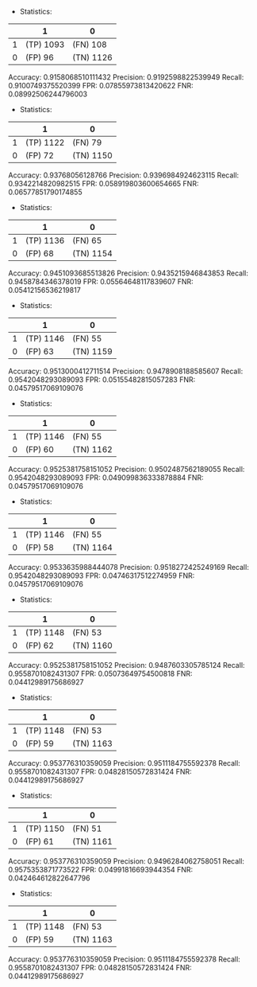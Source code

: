 * Statistics: 

|          |    1     |    0     |
|----------|----------|----------|
|    1     |(TP) 1093 | (FN) 108 |
|    0     | (FP) 96  |(TN) 1126 |
Accuracy: 0.9158068510111432
Precision: 0.9192598822539949
Recall: 0.9100749375520399
FPR: 0.07855973813420622
FNR: 0.08992506244796003
* Statistics: 

|          |    1     |    0     |
|----------|----------|----------|
|    1     |(TP) 1122 | (FN) 79  |
|    0     | (FP) 72  |(TN) 1150 |
Accuracy: 0.93768056128766
Precision: 0.9396984924623115
Recall: 0.9342214820982515
FPR: 0.058919803600654665
FNR: 0.06577851790174855
* Statistics: 

|          |    1     |    0     |
|----------|----------|----------|
|    1     |(TP) 1136 | (FN) 65  |
|    0     | (FP) 68  |(TN) 1154 |
Accuracy: 0.9451093685513826
Precision: 0.9435215946843853
Recall: 0.9458784346378019
FPR: 0.05564648117839607
FNR: 0.05412156536219817
* Statistics: 

|          |    1     |    0     |
|----------|----------|----------|
|    1     |(TP) 1146 | (FN) 55  |
|    0     | (FP) 63  |(TN) 1159 |
Accuracy: 0.9513000412711514
Precision: 0.9478908188585607
Recall: 0.9542048293089093
FPR: 0.05155482815057283
FNR: 0.04579517069109076
* Statistics: 

|          |    1     |    0     |
|----------|----------|----------|
|    1     |(TP) 1146 | (FN) 55  |
|    0     | (FP) 60  |(TN) 1162 |
Accuracy: 0.9525381758151052
Precision: 0.9502487562189055
Recall: 0.9542048293089093
FPR: 0.049099836333878884
FNR: 0.04579517069109076
* Statistics: 

|          |    1     |    0     |
|----------|----------|----------|
|    1     |(TP) 1146 | (FN) 55  |
|    0     | (FP) 58  |(TN) 1164 |
Accuracy: 0.9533635988444078
Precision: 0.9518272425249169
Recall: 0.9542048293089093
FPR: 0.04746317512274959
FNR: 0.04579517069109076
* Statistics: 

|          |    1     |    0     |
|----------|----------|----------|
|    1     |(TP) 1148 | (FN) 53  |
|    0     | (FP) 62  |(TN) 1160 |
Accuracy: 0.9525381758151052
Precision: 0.9487603305785124
Recall: 0.9558701082431307
FPR: 0.05073649754500818
FNR: 0.04412989175686927
* Statistics: 

|          |    1     |    0     |
|----------|----------|----------|
|    1     |(TP) 1148 | (FN) 53  |
|    0     | (FP) 59  |(TN) 1163 |
Accuracy: 0.953776310359059
Precision: 0.9511184755592378
Recall: 0.9558701082431307
FPR: 0.04828150572831424
FNR: 0.04412989175686927
* Statistics: 

|          |    1     |    0     |
|----------|----------|----------|
|    1     |(TP) 1150 | (FN) 51  |
|    0     | (FP) 61  |(TN) 1161 |
Accuracy: 0.953776310359059
Precision: 0.9496284062758051
Recall: 0.9575353871773522
FPR: 0.04991816693944354
FNR: 0.042464612822647796
* Statistics: 

|          |    1     |    0     |
|----------|----------|----------|
|    1     |(TP) 1148 | (FN) 53  |
|    0     | (FP) 59  |(TN) 1163 |
Accuracy: 0.953776310359059
Precision: 0.9511184755592378
Recall: 0.9558701082431307
FPR: 0.04828150572831424
FNR: 0.04412989175686927